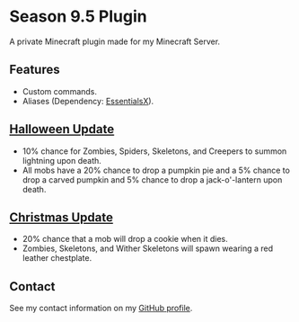 # Season 9.5 Plugin

A private Minecraft plugin made for my Minecraft Server.

## Features

- Custom commands.
- Aliases (Dependency: [EssentialsX](https://github.com/EssentialsX/Essentials)).

## [Halloween Update](https://github.com/bernardodangelo/season-9-5/releases/tag/0.1.1)

- 10% chance for Zombies, Spiders, Skeletons, and Creepers to summon lightning upon death.
- All mobs have a 20% chance to drop a pumpkin pie and a 5% chance to drop a carved pumpkin and 5% chance to drop a jack-o'-lantern upon death.

## [Christmas Update](https://github.com/bernardodangelo/season-9-5/releases/tag/0.1.2)

- 20% chance that a mob will drop a cookie when it dies.
- Zombies, Skeletons, and Wither Skeletons will spawn wearing a red leather chestplate.

## Contact

See my contact information on my [GitHub profile](https://github.com/bernardodangelo).
